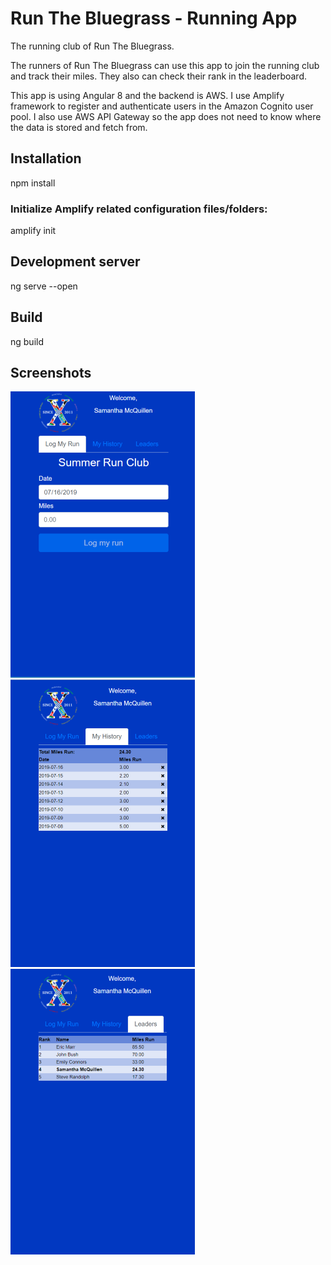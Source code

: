 # Run The Bluegrass - Running App
The running club of Run The Bluegrass. 

The runners of Run The Bluegrass can use this app to join the running club and track their miles. They also can check their rank in the leaderboard.

This app is using Angular 8 and the backend is AWS. I use Amplify framework to register and authenticate users in the Amazon Cognito user pool. I also use AWS API Gateway so the app does not need to know where the data is stored and fetch from.

## Installation
npm install

### Initialize Amplify related configuration files/folders:
amplify init

## Development server
ng serve --open

## Build
ng build

## Screenshots
![Alt text](/src/assets/images/logMyRun.png?raw=true "Screen for logging miles run")
![Alt text](/src/assets/images/History.png?raw=true "Screen showing history of your runnings")
![Alt text](/src/assets/images/LeaderBoard.png?raw=true "Screen showing leader board of the challenge")
